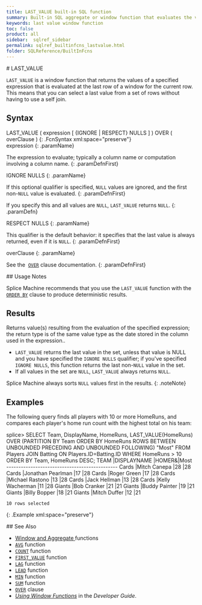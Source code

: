 ```yaml
---
title: LAST_VALUE built-in SQL function
summary: Built-in SQL aggregate or window function that evaluates the value of an expression from the last row of a partition.
keywords: last value window function
toc: false
product: all
sidebar:  sqlref_sidebar
permalink: sqlref_builtinfcns_lastvalue.html
folder: SQLReference/BuiltInFcns
---
```

<section>
<div class="TopicContent" data-swiftype-index="true" markdown="1">
# LAST_VALUE

`LAST_VALUE` is a window function that returns the values of a specified
expression that is evaluated at the last row of a window for the current
row. This means that you can select a last value from a set of rows
without having to use a self join.

## Syntax

<div class="fcnWrapperWide" markdown="1">
    LAST_VALUE ( expression [ {IGNORE | RESPECT} NULLS ] ) OVER ( overClause )
{: .FcnSyntax xml:space="preserve"}

</div>
<div class="paramList" markdown="1">
expression
{: .paramName}

The expression to evaluate; typically a column name or computation
involving a column name.
{: .paramDefnFirst}

IGNORE NULLS
{: .paramName}

If this optional qualifier is specified, `NULL` values are ignored, and
the first non-`NULL` value is evaluated.
{: .paramDefnFirst}

If you specify this and all values are `NULL`, `LAST_VALUE` returns
`NULL`.
{: .paramDefn}

RESPECT NULLS
{: .paramName}

This qualifier is the default behavior: it specifies that the last value
is always returned, even if it is `NULL`.
{: .paramDefnFirst}

overClause
{: .paramName}

See the &nbsp;[`OVER`](sqlref_clauses_over.html) clause documentation.
{: .paramDefnFirst}

</div>
## Usage Notes

Splice Machine recommends that you use the `LAST_VALUE` function with
the &nbsp; [`ORDER BY`](sqlref_clauses_orderby.html) clause to produce
deterministic results.

## Results

Returns value(s) resulting from the evaluation of the specified
expression; the return type is of the same value type as the date stored
in the column used in the expression..

* `LAST_VALUE` returns the last value in the set, unless that value is
  NULL and you have specified the `IGNORE NULLS` qualifier; if you've
  specified `IGNORE NULLS`, this function returns the last
  non-`NULL` value in the set.
* If all values in the set are `NULL`, `LAST_VALUE` always returns
  `NULL`.

Splice Machine always sorts `NULL` values first in the results.
{: .noteNote}

## Examples

The following query finds all players with 10 or more HomeRuns, and
compares each player's home run count with the highest total on his
team:

<div class="preWrapper" markdown="1">
    splice> SELECT Team, DisplayName, HomeRuns,
       LAST_VALUE(HomeRuns) OVER (PARTITION BY Team ORDER BY HomeRuns
       ROWS BETWEEN UNBOUNDED PRECEDING AND UNBOUNDED FOLLOWING) "Most"
       FROM Players JOIN Batting ON Players.ID=Batting.ID
       WHERE HomeRuns > 10
       ORDER BY Team, HomeRuns DESC;
    TEAM     |DISPLAYNAME             |HOMER&|Most
    ----------------------------------------------
    Cards    |Mitch Canepa            |28    |28
    Cards    |Jonathan Pearlman       |17    |28
    Cards    |Roger Green             |17    |28
    Cards    |Michael Rastono         |13    |28
    Cards    |Jack Hellman            |13    |28
    Cards    |Kelly Wacherman         |11    |28
    Giants   |Bob Cranker             |21    |21
    Giants   |Buddy Painter           |19    |21
    Giants   |Billy Bopper            |18    |21
    Giants   |Mitch Duffer            |12    |21

    10 rows selected
{: .Example xml:space="preserve"}

</div>
## See Also

* [Window and Aggregate
  ](sqlref_builtinfcns_windowfcnsintro.html)functions
* [`AVG`](sqlref_builtinfcns_avg.html) function
* [`COUNT`](sqlref_builtinfcns_count.html) function
* [`FIRST_VALUE`](sqlref_builtinfcns_firstvalue.html) function
* [`LAG`](sqlref_builtinfcns_lag.html) function
* [`LEAD`](sqlref_builtinfcns_lead.html) function
* [`MIN`](sqlref_builtinfcns_min.html) function
* [`SUM`](sqlref_builtinfcns_sum.html) function
* [`OVER`](sqlref_clauses_over.html) clause
* *[Using Window Functions](developers_fundamentals_windowfcns.html)* in
  the *Developer Guide*.

</div>
</section>

